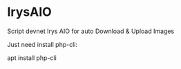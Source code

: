 # IrysAIO
Script devnet Irys AIO for auto Download & Upload Images


Just need install php-cli:

apt install php-cli
